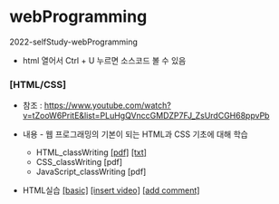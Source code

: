 # webProgramming
2022-selfStudy-webProgramming
* html 열어서 Ctrl + U 누르면 소스코드 볼 수 있음

### [HTML/CSS]
  * 참조 : https://www.youtube.com/watch?v=tZooW6PritE&list=PLuHgQVnccGMDZP7FJ_ZsUrdCGH68ppvPb
  
  * 내용 - 웹 프로그래밍의 기본이 되는 HTML과 CSS 기초에 대해 학습
    * HTML_classWriting [[pdf]](https://juheefatal.github.io/webProgramming/classWriting/ClassWriting_HTML_final.pdf)
                        [[txt]](https://github.com/juheefatal/webProgramming/blob/main/classWriting/about%20html.txt)
    * CSS_classWriting [pdf]
    * JavaScript_classWriting [pdf]
  
  * HTML실습 [[basic]](https://juheefatal.github.io/webProgramming/firstWebSite/HTML_ver.1_basic/0.index.html)
             [[insert video]](https://juheefatal.github.io/webProgramming/firstWebSite/HTML_ver.2_insertVideo/0.1.index_video.html)
             [[add comment]](https://juheefatal.github.io/webProgramming/firstWebSite/HTML_ver.3_addComment/0.2.index_comment.html)
